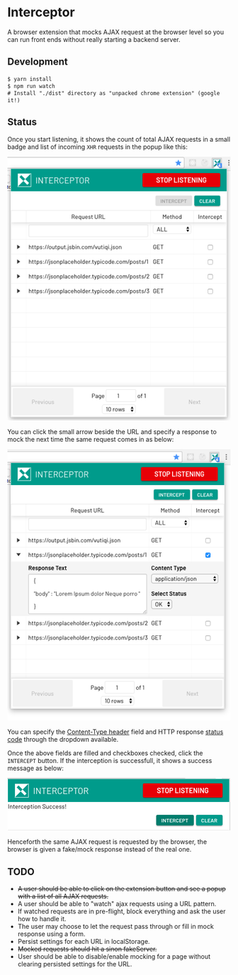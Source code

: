 # Interceptor

A browser extension that mocks AJAX request at the browser level so you
can run front ends without really starting a backend server.

## Development

```
$ yarn install
$ npm run watch
# Install "./dist" directory as "unpacked chrome extension" (google it!)
```

## Status

Once you start listening, it shows the count of total AJAX requests in a small badge and list of incoming `XHR` requests
in the popup like this:

<img src="https://raw.githubusercontent.com/code-mancers/interceptor/Update-readme/images/interceptor_ui.png" alt="Interceptor extension popup showing a list of AJAX requests">

You can click the small arrow beside the URL and specify a response to mock the next time the same request comes in as below:

<img src="https://raw.githubusercontent.com/code-mancers/interceptor/Update-readme/images/interceptor_textfields.png" alt="Specify mock responses using Interceptor as shown">

You can specify the [Content-Type header][content-type] field and HTTP response [status code][status-code] through the dropdown available.

Once the above fields are filled and checkboxes checked, click the `INTERCEPT` button. If the interception is successfull, it shows a success message as below:

<img src="https://raw.githubusercontent.com/code-mancers/interceptor/Update-readme/images/intercept_success.png" alt="Success message shown by Interceptor upon sucessful interception">


Henceforth the same AJAX request is requested by the browser, the browser is given a fake/mock response instead of the real one.

## TODO

* ~~A user should be able to click on the extension button and see a popup with a list of all AJAX requests.~~
* A user should be able to "watch" ajax requests using a URL pattern.
* If watched requests are in pre-flight, block everything and ask the user how to handle it.
* The user may choose to let the request pass through or fill in mock response using a form.
* Persist settings for each URL in localStorage.
* ~~Mocked requests should hit a sinon fakeServer.~~
* User should be able to disable/enable mocking for a page without clearing persisted settings for the URL.

[content-type]: https://www.w3.org/Protocols/rfc1341/4_Content-Type.html
[status-code]: https://developer.mozilla.org/en-US/docs/Web/HTTP/Status